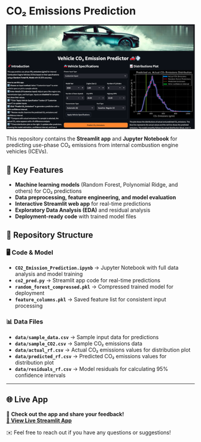 # CO₂ Emissions Prediction  
![App Preview](app_thumbnail.png)

This repository contains the **Streamlit app** and **Jupyter Notebook** for predicting use-phase CO₂ emissions from internal combustion engine vehicles (ICEVs).  

## 🚀 Key Features  
- **Machine learning models** (Random Forest, Polynomial Ridge, and others) for CO₂ predictions  
- **Data preprocessing, feature engineering, and model evaluation**  
- **Interactive Streamlit web app** for real-time predictions  
- **Exploratory Data Analysis (EDA)** and residual analysis  
- **Deployment-ready code** with trained model files  

## 📂 Repository Structure  
### 🖥️ Code & Model  
- **`CO2_Emission_Prediction.ipynb`** → Jupyter Notebook with full data analysis and model training  
- **`co2_pred.py`** → Streamlit app code for real-time predictions  
- **`random_forest_compressed.pkl`** → Compressed trained model for deployment  
- **`feature_columns.pkl`** → Saved feature list for consistent input processing  

### 📊 Data Files  
- **`data/sample_data.csv`** → Sample input data for predictions  
- **`data/sample_CO2.csv`** → Sample CO₂ emissions data  
- **`data/actual_rf.csv`** → Actual CO₂ emissions values for distribution plot  
- **`data/predicted_rf.csv`** → Predicted CO₂ emissions values for distribution plot  
- **`data/residuals_rf.csv`** → Model residuals for calculating 95% confidence intervals  

---

## 🌐 Live App  
📢 **Check out the app and share your feedback!**  
**[🔗 View Live Streamlit App](https://co2emissionsprediction.streamlit.app/)**  

✉️ Feel free to reach out if you have any questions or suggestions!  

